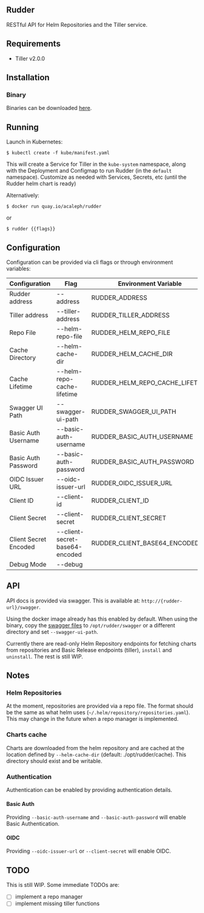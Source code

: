 Rudder
------

RESTful API for Helm Repositories and the Tiller service.

Requirements
------------

-	Tiller v2.0.0

Installation
------------

### Binary

Binaries can be downloaded [here](https://github.com/AcalephStorage/rudder/releases).

Running
-------

Launch in Kubernetes:

```
$ kubectl create -f kube/manifest.yaml
```

This will create a Service for Tiller in the `kube-system` namespace, along with the Deployment and Configmap to run Rudder (in the `default` namespace). Customize as needed with Services, Secrets, etc (until the Rudder helm chart is ready)

Alternatively:

```
$ docker run quay.io/acaleph/rudder
```

or

```
$ rudder {{flags}}
```

Configuration
-------------

Configuration can be provided via cli flags or through environment variables:

| Configuration         | Flag                           | Environment Variable            | Default                              |
|-----------------------|--------------------------------|---------------------------------|--------------------------------------|
| Rudder address        | --address                      | RUDDER_ADDRESS                  | 0.0.0.0:5000                         |
| Tiller address        | --tiller-address               | RUDDER_TILLER_ADDRESS           | localhost:44134                      |
| Repo File             | --helm-repo-file               | RUDDER_HELM_REPO_FILE           | ~/.helm/repository/repositories.yaml |
| Cache Directory       | --helm-cache-dir               | RUDDER_HELM_CACHE_DIR           | /opt/rudder/cache                    |
| Cache Lifetime        | --helm-repo-cache-lifetime     | RUDDER_HELM_REPO_CACHE_LIFETIME | 10m                                  |
| Swagger UI Path       | --swagger-ui-path              | RUDDER_SWAGGER_UI_PATH          | /opt/rudder/swagger                  |
| Basic Auth Username   | --basic-auth-username          | RUDDER_BASIC_AUTH_USERNAME      |                                      |
| Basic Auth Password   | --basic-auth-password          | RUDDER_BASIC_AUTH_PASSWORD      |                                      |
| OIDC Issuer URL       | --oidc-issuer-url              | RUDDER_OIDC_ISSUER_URL          |                                      |
| Client ID             | --client-id                    | RUDDER_CLIENT_ID                |                                      |
| Client Secret         | --client-secret                | RUDDER_CLIENT_SECRET            |                                      |
| Client Secret Encoded | --client-secret-base64-encoded | RUDDER_CLIENT_BASE64_ENCODED    |                                      |
| Debug Mode            | --debug                        |                                 |                                      |

API
---

API docs is provided via swagger. This is available at: `http://{rudder-url}/swagger`.

Using the docker image already has this enabled by default. When using the binary, copy the [swagger files](https://github.com/AcalephStorage/rudder/tree/develop/third-party/swagger) to `/opt/rudder/swagger` or a different directory and set `--swagger-ui-path`.

Currently there are read-only Helm Repository endpoints for fetching charts from repositories and Basic Release endpoints (tiller), `install` and `uninstall`. The rest is still WIP.

Notes
-----

### Helm Repositories

At the moment, repositories are provided via a repo file. The format should be the same as what helm uses (`~/.helm/repository/repositories.yaml`). This may change in the future when a repo manager is implemented.

### Charts cache

Charts are downloaded from the helm repository and are cached at the location defined by `--helm-cache-dir` (default: ./opt/rudder/cache). This directory should exist and be writable.

### Authentication

Authentication can be enabled by providing authentication details.

#### Basic Auth

Providing `--basic-auth-username` and `--basic-auth-password` will enable Basic Authentication.

#### OIDC

Providing `--oidc-issuer-url` or `--client-secret` will enable OIDC.

TODO
----

This is still WIP. Some immediate TODOs are:

-	[ ] implement a repo manager
-	[ ] implement missing tiller functions
